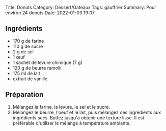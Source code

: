 Title: Donuts
Category: Dessert/Gateaux
Tags: gauffrier
Summary: Pour environ 24 donuts
Date:  2022-01-03 19:07

## Ingrédients
- 170 g de farine
- 110 g de sucre
- 2 g de sel
- 1 œuf
- 1 sachet de levure chimique (7 g)
- 120 g de beurre ramolli
- 175 ml de lait
- extrait de vanille

## Préparation
1. Mélangez la farine, la levure, le sel et le sucre.
2. Mélangez le beurre, l'oeuf et le lait, puis mélangez ces ingrédients aux ingrédients secs. Battez jusqu'à obtenir une texture lisse. Il est préférable d'utiliser le mélange à température ambiante.
